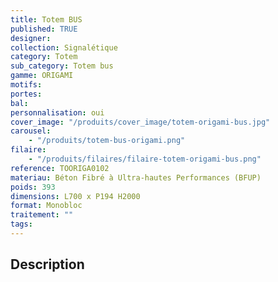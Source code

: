 ```yaml
---
title: Totem BUS
published: TRUE
designer:
collection: Signalétique
category: Totem
sub_category: Totem bus
gamme: ORIGAMI
motifs:
portes:
bal:
personnalisation: oui
cover_image: "/produits/cover_image/totem-origami-bus.jpg"
carousel:
    - "/produits/totem-bus-origami.png"
filaire:
    - "/produits/filaires/filaire-totem-origami-bus.png"
reference: TOORIGA0102
materiau: Béton Fibré à Ultra-hautes Performances (BFUP)
poids: 393
dimensions: L700 x P194 H2000
format: Monobloc
traitement: ""
tags:
---
```


## Description
